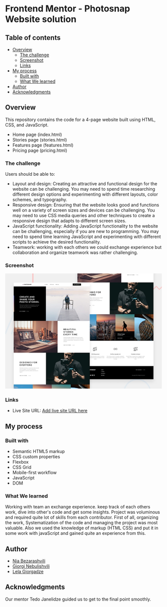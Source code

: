 # Frontend Mentor - Photosnap Website solution

## Table of contents

- [Overview](#overview)
  - [The challenge](#the-challenge)
  - [Screenshot](#screenshot)
  - [Links](#links)
- [My process](#my-process)
  - [Built with](#built-with)
  - [What We learned](#what-i-learned)
- [Author](#author)
- [Acknowledgments](#acknowledgments)

## Overview

This repository contains the code for a 4-page website built using HTML, CSS, and JavaScript.

 * Home page (index.html)
 * Stories page (stories.html)
 * Features page (features.html)
 * Pricing page (pricing.html)



### The challenge

Users should be able to:

- Layout and design: Creating an attractive and functional design for the website can be challenging. You may need to spend time researching different design options and experimenting with different layouts, color schemes, and typography.
- Responsive design: Ensuring that the website looks good and functions well on a variety of screen sizes and devices can be challenging. You may need to use CSS media queries and other techniques to create a responsive design that adapts to different screen sizes.
- JavaScript functionality: Adding JavaScript functionality to the website can be challenging, especially if you are new to programming. You may need to spend time learning JavaScript and experimenting with different scripts to achieve the desired functionality.
- Teamwork: working with each others we could exchange experience but collaboration and organize teamwork was rather challenging. 

### Screenshot

![](./preview.jpg)


### Links

- Live Site URL: [Add live site URL here](https://your-live-site-url.com)

## My process

### Built with

- Semantic HTML5 markup
- CSS custom properties
- Flexbox
- CSS Grid
- Mobile-first workflow
- JavaScript
- DOM

### What We learned

Working with team an exchange experience. keep track of each others work, dive into other's code and get some insights.
Project was voluminous and required quite lot of skills from each contributor. First of all, organizing the work, Systematization of the code and managing the project was most valuable. 
Also we used the knowledge of markup (HTML CSS) and put it in some work with javaScript and gained quite an experience from this.


## Author

- [Nia Bezarashvili](https://github.com/niabezara)
- [Giorgi Nebulishvili](https://github.com/GeorgeNebulishvili)
- [Lela Giorgadze](https://github.com/lelagiorgadze99)


## Acknowledgments

Our mentor Tedo Janelidze guided us to get to the final point smoothly.
